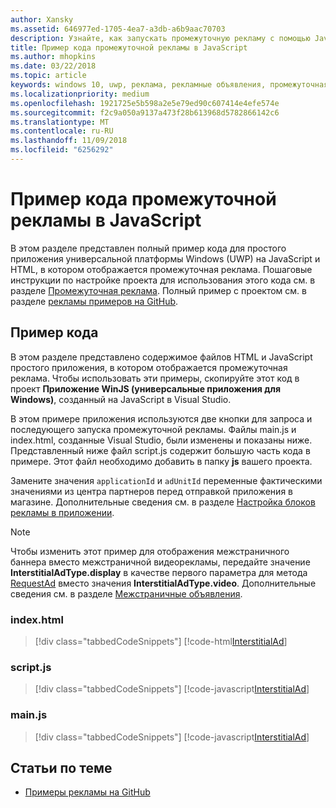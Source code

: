 ```yaml
---
author: Xansky
ms.assetid: 646977ed-1705-4ea7-a3db-a6b9aac70703
description: Узнайте, как запускать промежуточную рекламу с помощью JavaScript И HTML.
title: Пример кода промежуточной рекламы в JavaScript
ms.author: mhopkins
ms.date: 03/22/2018
ms.topic: article
keywords: windows 10, uwp, реклама, рекламные объявления, промежуточная, javascript, пример кода
ms.localizationpriority: medium
ms.openlocfilehash: 1921725e5b598a2e5e79ed90c607414e4efe574e
ms.sourcegitcommit: f2c9a050a9137a473f28b613968d5782866142c6
ms.translationtype: MT
ms.contentlocale: ru-RU
ms.lasthandoff: 11/09/2018
ms.locfileid: "6256292"
---
```

# <a name="interstitial-ad-sample-code-in-javascript"></a>Пример кода промежуточной рекламы в JavaScript

В этом разделе представлен полный пример кода для простого приложения универсальной платформы Windows (UWP) на JavaScript и HTML, в котором отображается промежуточная реклама. Пошаговые инструкции по настройке проекта для использования этого кода см. в разделе [Промежуточная реклама](interstitial-ads.md). Полный пример с проектом см. в разделе [рекламы примеров на GitHub](http://aka.ms/githubads).

## <a name="code-example"></a>Пример кода

В этом разделе представлено содержимое файлов HTML и JavaScript простого приложения, в котором отображается промежуточная реклама. Чтобы использовать эти примеры, скопируйте этот код в проект **Приложение WinJS (универсальные приложения для Windows)**, созданный на JavaScript в Visual Studio.

В этом примере приложения используются две кнопки для запроса и последующего запуска промежуточной рекламы. Файлы main.js и index.html, созданные Visual Studio, были изменены и показаны ниже. Представленный ниже файл script.js содержит большую часть кода в примере. Этот файл необходимо добавить в папку **js** вашего проекта.

Замените значения ```applicationId``` и ```adUnitId``` переменные фактическими значениями из центра партнеров перед отправкой приложения в магазине. Дополнительные сведения см. в разделе [Настройка блоков рекламы в приложении](set-up-ad-units-in-your-app.md#live-ad-units).

> [!NOTE]
> Чтобы изменить этот пример для отображения межстраничного баннера вместо межстраничной видеорекламы, передайте значение **InterstitialAdType.display** в качестве первого параметра для метода [RequestAd](https://docs.microsoft.com/uwp/api/microsoft.advertising.winrt.ui.interstitialad.requestad) вместо значения **InterstitialAdType.video**. Дополнительные сведения см. в разделе [Межстраничные объявления](interstitial-ads.md).

### <a name="indexhtml"></a>index.html

> [!div class="tabbedCodeSnippets"]
[!code-html[InterstitialAd](./code/AdvertisingSamples/InterstitialAdSamples/js/index.html#L1-L21)]

### <a name="scriptjs"></a>script.js

> [!div class="tabbedCodeSnippets"]
[!code-javascript[InterstitialAd](./code/AdvertisingSamples/InterstitialAdSamples/js/script.js#script)]

### <a name="mainjs"></a>main.js

> [!div class="tabbedCodeSnippets"]
[!code-javascript[InterstitialAd](./code/AdvertisingSamples/InterstitialAdSamples/js/main.js#main)]

## <a name="related-topics"></a>Статьи по теме

* [Примеры рекламы на GitHub](http://aka.ms/githubads)

 
